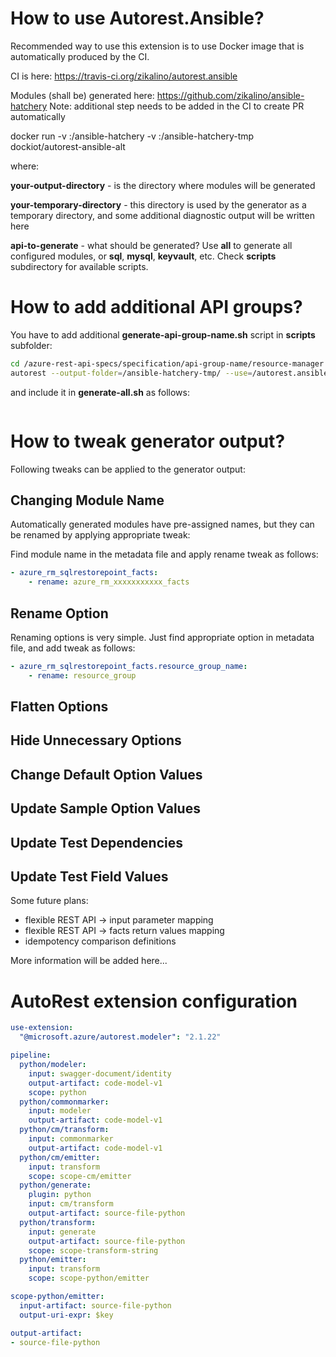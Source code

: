 
# How to use Autorest.Ansible?

Recommended way to use this extension is to use Docker image that is automatically produced by the CI.

CI is here: https://travis-ci.org/zikalino/autorest.ansible

Modules (shall be) generated here: https://github.com/zikalino/ansible-hatchery
Note: additional step needs to be added in the CI to create PR automatically

  docker run -v <your-output-directory>:/ansible-hatchery -v <your-temporary-directory>:/ansible-hatchery-tmp dockiot/autorest-ansible-alt <api-to-generate>

where:

**your-output-directory** - is the directory where modules will be generated

**your-temporary-directory** - this directory is used by the generator as a temporary directory, and some additional diagnostic output will be written here

**api-to-generate** - what should be generated? Use **all** to generate all configured modules, or **sql**, **mysql**, **keyvault**, etc. Check **scripts** subdirectory for available scripts.

# How to add additional API groups?

You have to add additional **generate-api-group-name.sh** script in **scripts** subfolder:

``` bash
cd /azure-rest-api-specs/specification/api-group-name/resource-manager
autorest --output-folder=/ansible-hatchery-tmp/ --use=/autorest.ansible --python --tag=package-2017-04-preview
```

and include it in **generate-all.sh** as follows:

``` bash
```
 
# How to tweak generator output?

Following tweaks can be applied to the generator output:

## Changing Module Name

Automatically generated modules have pre-assigned names, but they can be renamed by applying appropriate tweak:

Find module name in the metadata file and apply rename tweak as follows:

``` yaml
- azure_rm_sqlrestorepoint_facts:
    - rename: azure_rm_xxxxxxxxxxx_facts
```

## Rename Option

Renaming options is very simple. Just find appropriate option in metadata file, and add tweak as follows:

``` yaml
- azure_rm_sqlrestorepoint_facts.resource_group_name:
    - rename: resource_group
```

## Flatten Options

## Hide Unnecessary Options

## Change Default Option Values

## Update Sample Option Values

## Update Test Dependencies

## Update Test Field Values

Some future plans:
- flexible REST API -> input parameter mapping
- flexible REST API -> facts return values mapping
- idempotency comparison definitions

More information will be added here...



# AutoRest extension configuration

``` yaml
use-extension:
  "@microsoft.azure/autorest.modeler": "2.1.22"

pipeline:
  python/modeler:
    input: swagger-document/identity
    output-artifact: code-model-v1
    scope: python
  python/commonmarker:
    input: modeler
    output-artifact: code-model-v1
  python/cm/transform:
    input: commonmarker
    output-artifact: code-model-v1
  python/cm/emitter:
    input: transform
    scope: scope-cm/emitter
  python/generate:
    plugin: python
    input: cm/transform
    output-artifact: source-file-python
  python/transform:
    input: generate
    output-artifact: source-file-python
    scope: scope-transform-string
  python/emitter:
    input: transform
    scope: scope-python/emitter

scope-python/emitter:
  input-artifact: source-file-python
  output-uri-expr: $key

output-artifact:
- source-file-python
```

